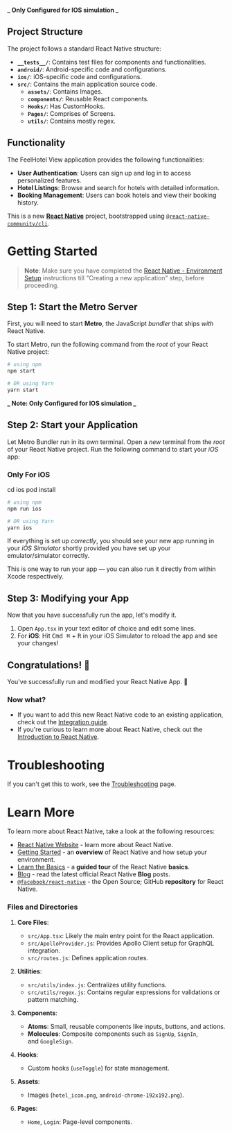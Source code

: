 **_ Only Configured for IOS simulation _**

## Project Structure

The project follows a standard React Native structure:

- **`__tests__/`**: Contains test files for components and functionalities.
- **`android/`**: Android-specific code and configurations.
- **`ios/`**: iOS-specific code and configurations.
- **`src/`**: Contains the main application source code.
  - **`assets/`**: Contains Images.
  - **`components/`**: Reusable React components.
  - **`Hooks/`**: Has CustomHooks.
  - **`Pages/`**: Comprises of Screens.
  - **`utils/`**: Contains mostly regex.

## Functionality

The FeelHotel View application provides the following functionalities:

- **User Authentication**: Users can sign up and log in to access personalized features.
- **Hotel Listings**: Browse and search for hotels with detailed information.
- **Booking Management**: Users can book hotels and view their booking history.

This is a new [**React Native**](https://reactnative.dev) project, bootstrapped using [`@react-native-community/cli`](https://github.com/react-native-community/cli).

# Getting Started

> **Note**: Make sure you have completed the [React Native - Environment Setup](https://reactnative.dev/docs/environment-setup) instructions till "Creating a new application" step, before proceeding.

## Step 1: Start the Metro Server

First, you will need to start **Metro**, the JavaScript _bundler_ that ships _with_ React Native.

To start Metro, run the following command from the _root_ of your React Native project:

```bash
# using npm
npm start

# OR using Yarn
yarn start
```

**_ Note: Only Configured for IOS simulation _**

## Step 2: Start your Application

Let Metro Bundler run in its _own_ terminal. Open a _new_ terminal from the _root_ of your React Native project. Run the following command to start your _iOS_ app:

### Only For iOS

cd ios
pod install

```bash
# using npm
npm run ios

# OR using Yarn
yarn ios
```

If everything is set up _correctly_, you should see your new app running in your _iOS Simulator_ shortly provided you have set up your emulator/simulator correctly.

This is one way to run your app — you can also run it directly from within Xcode respectively.

## Step 3: Modifying your App

Now that you have successfully run the app, let's modify it.

1. Open `App.tsx` in your text editor of choice and edit some lines.
2. For **iOS**: Hit <kbd>Cmd ⌘</kbd> + <kbd>R</kbd> in your iOS Simulator to reload the app and see your changes!

## Congratulations! :tada:

You've successfully run and modified your React Native App. :partying_face:

### Now what?

- If you want to add this new React Native code to an existing application, check out the [Integration guide](https://reactnative.dev/docs/integration-with-existing-apps).
- If you're curious to learn more about React Native, check out the [Introduction to React Native](https://reactnative.dev/docs/getting-started).

# Troubleshooting

If you can't get this to work, see the [Troubleshooting](https://reactnative.dev/docs/troubleshooting) page.

# Learn More

To learn more about React Native, take a look at the following resources:

- [React Native Website](https://reactnative.dev) - learn more about React Native.
- [Getting Started](https://reactnative.dev/docs/environment-setup) - an **overview** of React Native and how setup your environment.
- [Learn the Basics](https://reactnative.dev/docs/getting-started) - a **guided tour** of the React Native **basics**.
- [Blog](https://reactnative.dev/blog) - read the latest official React Native **Blog** posts.
- [`@facebook/react-native`](https://github.com/facebook/react-native) - the Open Source; GitHub **repository** for React Native.

### Files and Directories

1.  **Core Files**:

    - `src/App.tsx`: Likely the main entry point for the React application.
    - `src/ApolloProvider.js`: Provides Apollo Client setup for GraphQL integration.
    - `src/routes.js`: Defines application routes.

2.  **Utilities**:

    - `src/utils/index.js`: Centralizes utility functions.
    - `src/utils/regex.js`: Contains regular expressions for validations or pattern matching.

3.  **Components**:

    - **Atoms**: Small, reusable components like inputs, buttons, and actions.
    - **Molecules**: Composite components such as `SignUp`, `SignIn`, and `GoogleSign`.

4.  **Hooks**:

    - Custom hooks (`useToggle`) for state management.

5.  **Assets**:

    - Images (`hotel_icon.png`, `android-chrome-192x192.png`).

6.  **Pages**:

    - `Home`, `Login`: Page-level components.
